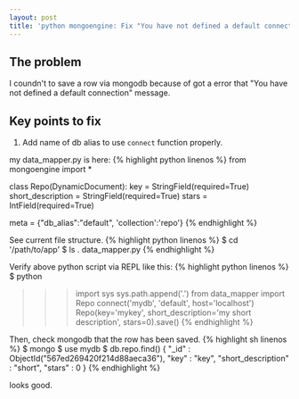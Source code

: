 ```yaml
---
layout: post
title: 'python mongoengine: Fix "You have not defined a default connection" error'
---
```


## The problem

I coundn't to save a row via mongodb because of got a error that "You have not defined a default connection" message.

## Key points to fix

1. Add name of db alias to use `connect` function properly.

my data_mapper.py is here:
{% highlight python linenos %}
from mongoengine import *

class Repo(DynamicDocument):
  key = StringField(required=True)
  short_description = StringField(required=True)
  stars = IntField(required=True)

  meta = {"db_alias":"default", 'collection':'repo'}
{% endhighlight %}

See current file structure.
{% highlight python linenos %}
$ cd '/path/to/app'
$ ls .
data_mapper.py
{% endhighlight %}

Verify above python script via REPL like this:
{% highlight python linenos %}
$ python
>>> import sys
>>> sys.path.append('.')
>>> from data_mapper import Repo
>>> connect('mydb', 'default', host='localhost')
>>> Repo(key='mykey', short_description='my short description', stars=0).save()
{% endhighlight %}

Then, check mongodb that the row has been saved.
{% highlight sh linenos %}
$ mongo
$ use mydb
$ db.repo.find()
{ "_id" : ObjectId("567ed269420f214d88aeca36"), "key" : "key", "short_description" : "short", "stars" : 0 }
{% endhighlight %}

looks good.
